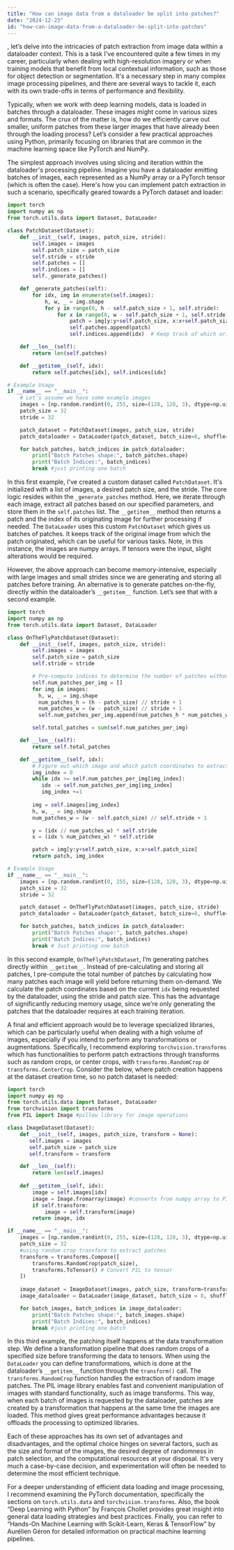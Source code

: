 ```yaml
---
title: "How can image data from a dataloader be split into patches?"
date: "2024-12-23"
id: "how-can-image-data-from-a-dataloader-be-split-into-patches"
---
```


, let’s delve into the intricacies of patch extraction from image data within a dataloader context. This is a task I've encountered quite a few times in my career, particularly when dealing with high-resolution imagery or when training models that benefit from local contextual information, such as those for object detection or segmentation. It's a necessary step in many complex image processing pipelines, and there are several ways to tackle it, each with its own trade-offs in terms of performance and flexibility.

Typically, when we work with deep learning models, data is loaded in batches through a dataloader. These images might come in various sizes and formats. The crux of the matter is, how do we efficiently carve out smaller, uniform patches from these larger images that have already been through the loading process? Let’s consider a few practical approaches using Python, primarily focusing on libraries that are common in the machine learning space like PyTorch and NumPy.

The simplest approach involves using slicing and iteration within the dataloader's processing pipeline. Imagine you have a dataloader emitting batches of images, each represented as a NumPy array or a PyTorch tensor (which is often the case). Here's how you can implement patch extraction in such a scenario, specifically geared towards a PyTorch dataset and loader:

```python
import torch
import numpy as np
from torch.utils.data import Dataset, DataLoader

class PatchDataset(Dataset):
    def __init__(self, images, patch_size, stride):
        self.images = images
        self.patch_size = patch_size
        self.stride = stride
        self.patches = []
        self.indices = []
        self._generate_patches()

    def _generate_patches(self):
        for idx, img in enumerate(self.images):
            h, w, _ = img.shape
            for y in range(0, h - self.patch_size + 1, self.stride):
                for x in range(0, w - self.patch_size + 1, self.stride):
                    patch = img[y:y+self.patch_size, x:x+self.patch_size]
                    self.patches.append(patch)
                    self.indices.append(idx)  # Keep track of which original image this patch came from

    def __len__(self):
        return len(self.patches)

    def __getitem__(self, idx):
        return self.patches[idx], self.indices[idx]

# Example Usage
if __name__ == "__main__":
    # Let's assume we have some example images
    images = [np.random.randint(0, 255, size=(128, 128, 3), dtype=np.uint8) for _ in range(4)] # 4 example images 128x128
    patch_size = 32
    stride = 32

    patch_dataset = PatchDataset(images, patch_size, stride)
    patch_dataloader = DataLoader(patch_dataset, batch_size=8, shuffle=True)

    for batch_patches, batch_indices in patch_dataloader:
        print("Batch Patches shape:", batch_patches.shape)
        print("Batch Indices:", batch_indices)
        break #just printing one batch
```

In this first example, I've created a custom dataset called `PatchDataset`. It's initialized with a list of images, a desired patch size, and the stride. The core logic resides within the `_generate_patches` method. Here, we iterate through each image, extract all patches based on our specified parameters, and store them in the `self.patches` list. The `__getitem__` method then returns a patch and the index of its originating image for further processing if needed. The `DataLoader` uses this custom `PatchDataset` which gives us batches of patches. It keeps track of the original image from which the patch originated, which can be useful for various tasks. Note, in this instance, the images are numpy arrays. If tensors were the input, slight alterations would be required.

However, the above approach can become memory-intensive, especially with large images and small strides since we are generating and storing all patches before training. An alternative is to generate patches on-the-fly, directly within the dataloader’s `__getitem__` function. Let’s see that with a second example.

```python
import torch
import numpy as np
from torch.utils.data import Dataset, DataLoader

class OnTheFlyPatchDataset(Dataset):
    def __init__(self, images, patch_size, stride):
        self.images = images
        self.patch_size = patch_size
        self.stride = stride

        # Pre-compute indices to determine the number of patches without storing them
        self.num_patches_per_img = []
        for img in images:
          h, w, _ = img.shape
          num_patches_h = (h - patch_size) // stride + 1
          num_patches_w = (w - patch_size) // stride + 1
          self.num_patches_per_img.append(num_patches_h * num_patches_w)

        self.total_patches = sum(self.num_patches_per_img)

    def __len__(self):
        return self.total_patches

    def __getitem__(self, idx):
        # Figure out which image and which patch coordinates to extract
        img_index = 0
        while idx >= self.num_patches_per_img[img_index]:
           idx -= self.num_patches_per_img[img_index]
           img_index +=1
        
        img = self.images[img_index]
        h, w, _ = img.shape
        num_patches_w = (w - self.patch_size) // self.stride + 1

        y = (idx // num_patches_w) * self.stride
        x = (idx % num_patches_w) * self.stride

        patch = img[y:y+self.patch_size, x:x+self.patch_size]
        return patch, img_index

# Example Usage
if __name__ == "__main__":
    images = [np.random.randint(0, 255, size=(128, 128, 3), dtype=np.uint8) for _ in range(4)] # 4 example images 128x128
    patch_size = 32
    stride = 32

    patch_dataset = OnTheFlyPatchDataset(images, patch_size, stride)
    patch_dataloader = DataLoader(patch_dataset, batch_size=8, shuffle=True)

    for batch_patches, batch_indices in patch_dataloader:
        print("Batch Patches shape:", batch_patches.shape)
        print("Batch Indices:", batch_indices)
        break # Just printing one batch
```

In this second example, `OnTheFlyPatchDataset`, I’m generating patches directly within `__getitem__`. Instead of pre-calculating and storing all patches, I pre-compute the total number of patches by calculating how many patches each image will yield before returning them on-demand. We calculate the patch coordinates based on the current `idx` being requested by the dataloader, using the stride and patch size. This has the advantage of significantly reducing memory usage, since we're only generating the patches that the dataloader requires at each training iteration.

A final and efficient approach would be to leverage specialized libraries, which can be particularly useful when dealing with a high volume of images, especially if you intend to perform any transformations or augmentations. Specifically, I recommend exploring `torchvision.transforms` which has functionalities to perform patch extractions through transforms such as random crops, or center crops, with `transforms.RandomCrop` or `transforms.CenterCrop`. Consider the below, where patch creation happens at the dataset creation time, so no patch dataset is needed:

```python
import torch
import numpy as np
from torch.utils.data import Dataset, DataLoader
from torchvision import transforms
from PIL import Image #pillow library for image operations

class ImageDataset(Dataset):
    def __init__(self, images, patch_size, transform = None):
       self.images = images
       self.patch_size = patch_size
       self.transform = transform

    def __len__(self):
        return len(self.images)
    
    def __getitem__(self, idx):
        image = self.images[idx]
        image = Image.fromarray(image) #converts from numpy array to PIL image
        if self.transform:
            image = self.transform(image)
        return image, idx

if __name__ == "__main__":
    images = [np.random.randint(0, 255, size=(128, 128, 3), dtype=np.uint8) for _ in range(4)] # 4 example images 128x128
    patch_size = 32
    #using random crop transform to extract patches
    transform = transforms.Compose([
        transforms.RandomCrop(patch_size),
        transforms.ToTensor() # Convert PIL to tensor
    ])
    
    image_dataset = ImageDataset(images, patch_size, transform=transform)
    image_dataloader = DataLoader(image_dataset, batch_size = 8, shuffle=True)

    for batch_images, batch_indices in image_dataloader:
        print("Batch Patches shape:", batch_images.shape)
        print("Batch Indices:", batch_indices)
        break #just printing one batch

```

In this third example, the patching itself happens at the data transformation step. We define a transformation pipeline that does random crops of a specified size before transforming the data to tensors. When using the `DataLoader` you can define transformations, which is done at the dataloader’s `__getitem__` function through the `transform()` call. The `transforms.RandomCrop` function handles the extraction of random image patches. The PIL image library enables fast and convenient manipulation of images with standard functionality, such as image transforms. This way, when each batch of images is requested by the dataloader, patches are created by a transformation that happens at the same time the images are loaded. This method gives great performance advantages because it offloads the processing to optimized libraries.

Each of these approaches has its own set of advantages and disadvantages, and the optimal choice hinges on several factors, such as the size and format of the images, the desired degree of randomness in patch selection, and the computational resources at your disposal. It's very much a case-by-case decision, and experimentation will often be needed to determine the most efficient technique.

For a deeper understanding of efficient data loading and image processing, I recommend examining the PyTorch documentation, specifically the sections on `torch.utils.data` and `torchvision.transforms`. Also, the book “Deep Learning with Python” by François Chollet provides great insight into general data loading strategies and best practices. Finally, you can refer to “Hands-On Machine Learning with Scikit-Learn, Keras & TensorFlow” by Aurélien Géron for detailed information on practical machine learning pipelines.
